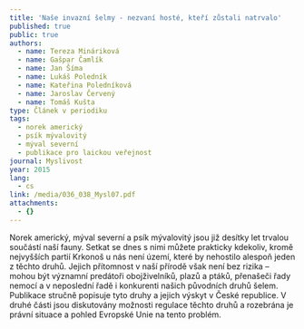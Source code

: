 ```yaml
---
title: 'Naše invazní šelmy - nezvaní hosté, kteří zůstali natrvalo'
published: true
public: true
authors:
  - name: Tereza Mináriková
  - name: Gašpar Čamlík
  - name: Jan Šíma
  - name: Lukáš Poledník
  - name: Kateřina Poledníková
  - name: Jaroslav Červený
  - name: Tomáš Kušta
type: Článek v periodiku
tags:
  - norek americký
  - psík mývalovitý
  - mýval severní
  - publikace pro laickou veřejnost
journal: Myslivost
year: 2015
lang:
  - cs
link: /media/036_038_Mysl07.pdf
attachments:
  - {}
---
```

Norek americký, mýval severní a psík mývalovitý jsou již desítky let trvalou součástí naší fauny. Setkat se dnes s nimi můžete prakticky kdekoliv, kromě nejvyšších partií Krkonoš u nás není území, které by nehostilo alespoň jeden z těchto druhů. Jejich přítomnost v naší přírodě však není bez rizika – mohou být významní predátoři obojživelníků, plazů a ptáků, přenašeči řady nemocí a v neposlední řadě i konkurenti našich původních druhů šelem. Publikace stručně popisuje tyto druhy a jejich výskyt v České republice. V druhé části jsou diskutovány možnosti regulace těchto druhů a rozebrána je právní situace a pohled Evropské Unie na tento problém.
